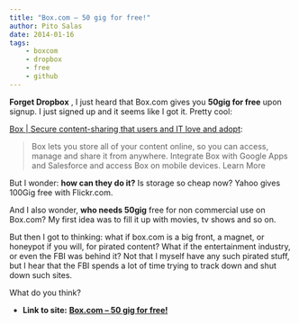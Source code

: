```yaml
---
title: "Box.com – 50 gig for free!"
author: Pito Salas
date: 2014-01-16
tags:
    - boxcom
    - dropbox
    - free
    - github
---
```


**Forget Dropbox** , I just heard that Box.com gives you **50gig for free**
upon signup. I just signed up and it seems like I got it. Pretty cool:

[Box | Secure content-sharing that users and IT love and adopt](<https://app.box.com/home/>):

> Box lets you store all of your content online, so you can access, manage and
> share it from anywhere. Integrate Box with Google Apps and Salesforce and
> access Box on mobile devices. Learn More

But I wonder: **how can they do it?** Is storage so cheap now? Yahoo gives
100Gig free with Flickr.com.

And I also wonder, **who needs 50gig** free for non commercial use on Box.com?
My first idea was to fill it up with movies, tv shows and so on.

But then I got to thinking: what if box.com is a big front, a magnet, or
honeypot if you will, for pirated content? What if the entertainment industry,
or even the FBI was behind it? Not that I myself have any such pirated stuff,
but I hear that the FBI spends a lot of time trying to track down and shut
down such sites.

What do you think?


* **Link to site:** **[Box.com – 50 gig for free!](None)**

